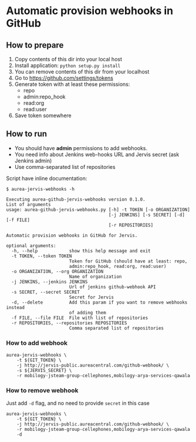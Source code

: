 # Automatic provision webhooks in GitHub

## How to prepare

1. Copy contents of this dir into your local host
2. Install application: `python setup.py install`
3. You can remove contents of this dir from your localhost
4. Go to https://github.com/settings/tokens
5. Generate token with at least these permissions:
    * repo
    * admin:repo_hook
    * read:org
    * read:user
6. Save token somewhere


## How to run

* You should have **admin** permissions to add webhooks.
* You need info about Jenkins web-hooks URL and Jervis secret (ask Jenkins admin)
* Use comma-separated list of repositories

Script have inline documentation:

```
$ aurea-jervis-webhooks -h

Executing aurea-github-jervis-webhooks version 0.1.0.
List of arguments
usage: aurea-github-jervis-webhooks.py [-h] -t TOKEN [-o ORGANIZATION]
                                       [-j JENKINS] [-s SECRET] [-d] [-f FILE]
                                       [-r REPOSITORIES]

Automatic provision webhooks in GitHub for Jervis.

optional arguments:
  -h, --help            show this help message and exit
  -t TOKEN, --token TOKEN
                        Token for GitHub (should have at least: repo,
                        admin:repo_hook, read:org, read:user)
  -o ORGANIZATION, --org ORGANIZATION
                        Name of organization
  -j JENKINS, --jenkins JENKINS
                        Url of jenkins github-webhook API
  -s SECRET, --secret SECRET
                        Secret for Jervis
  -d, --delete          Add this param if you want to remove webhooks instead
                        of adding them
  -f FILE, --file FILE  File with list of repositories
  -r REPOSITORIES, --repositories REPOSITORIES
                        Comma separated list of repositories
```

### How to add webhook

```
aurea-jervis-webhooks \
    -t ${GIT_TOKEN} \
    -j http://jervis-public.aureacentral.com/github-webhook/ \
    -s ${JERVIS_SECRET} \
    -r mobilogy-jsteam-group-cellephones,mobilogy-arya-services-qawala
```

### How to remove webhook

Just add `-d` flag, and no need to provide `secret` in this case

```
aurea-jervis-webhooks \
    -t ${GIT_TOKEN} \
    -j http://jervis-public.aureacentral.com/github-webhook/ \
    -r mobilogy-jsteam-group-cellephones,mobilogy-arya-services-qawala
    -d
```
